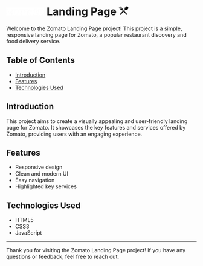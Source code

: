 # <img src="./assets/logo.png" alt="Spoon and Fork" width="100px" > Landing Page <img src="./public/spoon_fork.png" alt="Spoon and Fork" width="25px" height="25px">

Welcome to the Zomato Landing Page project! This project is a simple, responsive landing page for Zomato, a popular restaurant discovery and food delivery service.

## Table of Contents

- [Introduction](#introduction)
- [Features](#features)
- [Technologies Used](#technologies-used)

## Introduction

This project aims to create a visually appealing and user-friendly landing page for Zomato. It showcases the key features and services offered by Zomato, providing users with an engaging experience.

## Features

- Responsive design
- Clean and modern UI
- Easy navigation
- Highlighted key services

## Technologies Used

- HTML5
- CSS3
- JavaScript


---

Thank you for visiting the Zomato Landing Page project! If you have any questions or feedback, feel free to reach out.
